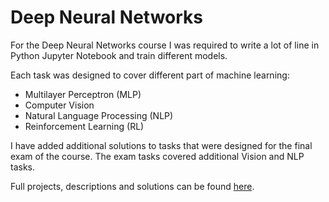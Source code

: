# Deep Neural Networks 

For the Deep Neural Networks course I was required to write a lot of line in Python Jupyter Notebook and train different models.

Each task was designed to cover different part of machine learning: 

- Multilayer Perceptron (MLP)
- Computer Vision
- Natural Language Processing (NLP)
- Reinforcement Learning (RL)

I have added additional solutions to tasks that were designed for the final exam of the course.
The exam tasks covered additional Vision and NLP tasks.

Full projects, descriptions and solutions can be found [here](https://github.com/mocar27/dnn-overall).
